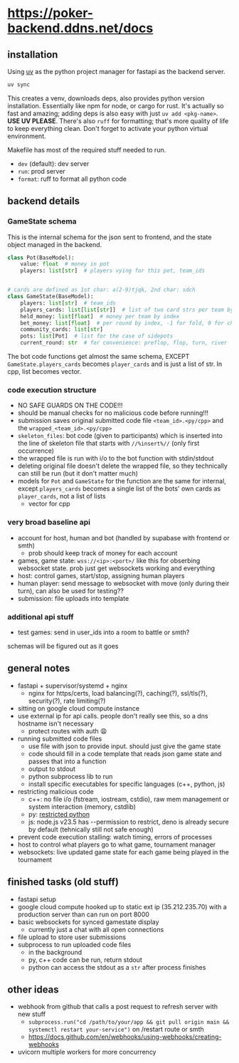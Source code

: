 # https://poker-backend.ddns.net/docs

## installation

Using [uv](https://docs.astral.sh/uv/) as the python project manager for fastapi as the backend server.

```sh
uv sync
```

This creates a venv, downloads deps, also provides python version installation. Essentially like npm for node, or cargo for rust.
It's actually so fast and amazing; adding deps is also easy with just `uv add <pkg-name>`. **USE UV PLEASE**. There's also
`ruff` for formatting; that's more quality of life to keep everything clean. Don't forget to activate your python
virtual environment.

Makefile has most of the required stuff needed to run.

- `dev` (default): dev server
- `run`: prod server
- `format`: ruff to format all python code

## backend details

### GameState schema

This is the internal schema for the json sent to frontend, and the state object managed in the backend.

```py
class Pot(BaseModel):
    value: float  # money in pot
    players: list[str]  # players vying for this pot, team_ids


# cards are defined as 1st char: a(2-9)tjqk, 2nd char: sdch
class GameState(BaseModel):
    players: list[str]  # team_ids
    players_cards: list[list[str]]  # list of two card strs per team by index
    held_money: list[float]  # money per team by index
    bet_money: list[float]  # per round by index, -1 for fold, 0 for check/hasn't bet
    community_cards: list[str]
    pots: list[Pot]  # list for the case of sidepots
    current_round: str  # for convenience: preflop, flop, turn, river
```

The bot code functions get almost the same schema, EXCEPT `GameState.players_cards` becomes `player_cards` and is just a list of str. In cpp, list becomes vector.

### code execution structure

- NO SAFE GUARDS ON THE CODE!!!
- should be manual checks for no malicious code before running!!!
- submission saves original submitted code file `<team_id>.<py/cpp>` and the `wrapped_<team_id>.<py/cpp>`
- `skeleton_files`: bot code (given to participants) which is inserted into the line of skeleton file that starts with `//%insert%//` (only first occurrence)
- the wrapped file is run with i/o to the bot function with stdin/stdout
- deleting original file doesn't delete the wrapped file, so they technically can still be run (but it don't matter much)
- models for `Pot` and `GameState` for the function are the same for internal, except `players_cards` becomes a single list of the bots' own cards as `player_cards`, not a list of lists
  - vector for cpp

### very broad baseline api

- account for host, human and bot (handled by supabase with frontend or smth)
  - prob should keep track of money for each account
- games, game state: `wss://<ip>:<port>/` like this for obserbing websocket state. prob just get websockets working and everything
- host: control games, start/stop, assigning human players
- human player: send message to websocket with move (only during their turn), can also be used for testing??
- submission: file uploads into template

### additional api stuff

- test games: send in user_ids into a room to battle or smth?

schemas will be figured out as it goes

## general notes

- fastapi + supervisor/systemd + nginx
  - nginx for https/certs, load balancing(?), caching(?), ssl/tls(?), security(?), rate limiting(?)
- sitting on google cloud compute instance
- use external ip for api calls. people don't really see this, so a dns hostname isn't necessary
  - protect routes with auth 😩
- running submitted code files
  - use file with json to provide input. should just give the game state
  - code should fill in a code template that reads json game state and passes that into a function
  - output to stdout
  - python subprocess lib to run
  - install specific executables for specific languages (c++, python, js)
- restricting malicious code
  - c++: no file i/o (fstream, iostream, cstdio), raw mem management or system interaction (memory, cstdlib)
  - py: [restricted python](https://restrictedpython.readthedocs.io/)
  - js: node.js v23.5 has --permission to restrict, deno is already secure by default (tehnically still not safe enough)
- prevent code execution stalling: watch timing, errors of processes
- host to control what players go to what game, tournament manager
- websockets: live updated game state for each game being played in the tournament

## finished tasks (old stuff)

- fastapi setup
- google cloud compute hooked up to static ext ip (35.212.235.70) with a production server than can run on port 8000
- basic websockets for synced gamestate display
  - currently just a chat with all open connections
- file upload to store user submissions
- subprocess to run uploaded code files
  - in the background
  - py, c++ code can be run, return stdout
  - python can access the stdout as a `str` after process finishes

## other ideas

- webhook from github that calls a post request to refresh server with new stuff
  - `subprocess.run("cd /path/to/your/app && git pull origin main && systemctl restart your-service")` on /restart route or smth
  - https://docs.github.com/en/webhooks/using-webhooks/creating-webhooks
- uvicorn multiple workers for more concurrency
